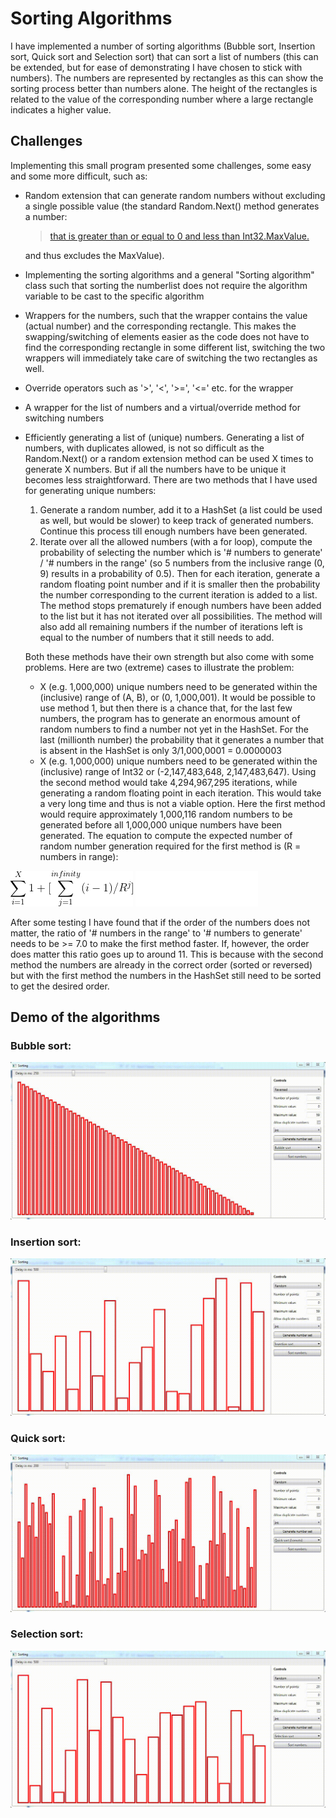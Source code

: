 # Sorting Algorithms
 
I have implemented a number of sorting algorithms (Bubble sort, Insertion sort, Quick sort and Selection sort) that can sort a list of numbers (this can be extended, but for ease of demonstrating I have chosen to stick with numbers). The numbers are represented by rectangles as this can show the sorting process better than numbers alone. The height of the rectangles is related to the value of the corresponding number where a large rectangle indicates a higher value. <br>

## Challenges
Implementing this small program presented some challenges, some easy and some more difficult, such as: <br>
- Random extension that can generate random numbers without excluding a single possible value (the standard Random.Next() method generates a number: 
   >    [that is greater than or equal to 0 and less than Int32.MaxValue.](https://docs.microsoft.com/en-us/dotnet/api/system.random.next?view=net-6.0) <br>

   and thus excludes the MaxValue).
- Implementing the sorting algorithms and a general "Sorting algorithm" class such that sorting the numberlist does not require the algorithm variable to be cast to the specific algorithm
- Wrappers for the numbers, such that the wrapper contains the value (actual number) and the corresponding rectangle. This makes the swapping/switching of elements easier as the code does not have to find the corresponding rectangle in some different list, switching the two wrappers will immediately take care of switching the two rectangles as well.
 - Override operators such as '>', '<', '>=', '<=' etc. for the wrapper
- A wrapper for the list of numbers and a virtual/override method for switching numbers
- Efficiently generating a list of (unique) numbers. Generating a list of numbers, with duplicates allowed, is not so difficult as the Random.Next() or a random extension method can be used X times to generate X numbers. But if all the numbers have to be unique it becomes less straightforward. There are two methods that I have used for generating unique numbers:
  1. Generate a random number, add it to a HashSet (a list could be used as well, but would be slower) to keep track of generated numbers. Continue this process till enough numbers have been generated.
  2. Iterate over all the allowed numbers (with a for loop), compute the probability of selecting the number which is '# numbers to generate' / '# numbers in the range' (so 5 numbers from the inclusive range (0, 9) results in a probability of 0.5). Then for each iteration, generate a random floating point number and if it is smaller then the probability the number corresponding to the current iteration is added to a list. The method stops prematurely if enough numbers have been added to the list but it has not iterated over all possibilities. The method will also add all remaining numbers if the number of iterations left is equal to the number of numbers that it still needs to add. <br>

  Both these methods have their own strength but also come with some problems. Here are two (extreme) cases to illustrate the problem:
   - X (e.g. 1,000,000) unique numbers need to be generated within the (inclusive) range of (A, B), or (0, 1,000,001). It would be possible to use method 1, but then there is a chance that, for the last few numbers, the program has to generate an enormous amount of random numbers to find a number not yet in the HashSet. For the last (millionth number) the probability that it generates a number that is absent in the HashSet is only 3/1,000,0001 = 0.0000003
   - X (e.g. 1,000,000) unique numbers need to be generated within the (inclusive) range of Int32 or (-2,147,483,648, 2,147,483,647). Using the second method would take 4,294,967,295 iterations, while generating a random floating point in each iteration. This would take a very long time and thus is not a viable option. Here the first method would require approximately 1,000,116 random numbers to be generated before all 1,000,000 unique numbers have been generated. The equation to compute the expected number of random number generation required for the first method is (R = numbers in range): 
<img src="CodeCogsEqn.gif#gh-light-mode-only">
<img src="CodeCogsEqn(1).gif#gh-dark-mode-only">
   
 
  After some testing I have found that if the order of the numbers does not matter, the ratio of '# numbers in the range' to '# numbers to generate' needs to be >= 7.0 to make the first method faster. If, however, the order does matter this ratio goes up to around 11. This is because with the second method the numbers are already in the correct order (sorted or reversed) but with the first method the numbers in the HashSet still need to be sorted to get the desired order.



## Demo of the algorithms
### Bubble sort: <br>
<img src="BubbleSort.gif" /> <br>

### Insertion sort: <br>
<img src="InsertionSort.gif" /> <br>

### Quick sort: <br>
<img src="QuickSort.gif" /> <br>

### Selection sort: <br>
<img src="SelectionSort.gif" /> <br>
